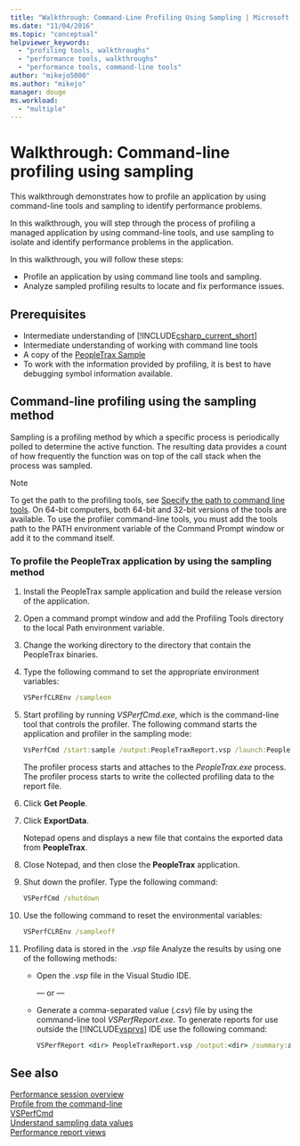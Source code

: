 ```yaml
---
title: "Walkthrough: Command-Line Profiling Using Sampling | Microsoft Docs"
ms.date: "11/04/2016"
ms.topic: "conceptual"
helpviewer_keywords: 
  - "profiling tools, walkthroughs"
  - "performance tools, walkthroughs"
  - "performance tools, command-line tools"
author: "mikejo5000"
ms.author: "mikejo"
manager: douge
ms.workload: 
  - "multiple"
---
```

# Walkthrough: Command-line profiling using sampling

This walkthrough demonstrates how to profile an application by using command-line tools and sampling to identify performance problems.

In this walkthrough, you will step through the process of profiling a managed application by using command-line tools, and use sampling to isolate and identify performance problems in the application.

In this walkthrough, you will follow these steps:

- Profile an application by using command line tools and sampling.
- Analyze sampled profiling results to locate and fix performance issues.

## Prerequisites

- Intermediate understanding of [!INCLUDE[csharp_current_short](../misc/includes/csharp_current_short_md.md)]
- Intermediate understanding of working with command line tools
- A copy of the [PeopleTrax Sample](/visualstudio/profiling/performance-explorer)
- To work with the information provided by profiling, it is best to have debugging symbol information available.

## Command-line profiling using the sampling method

Sampling is a profiling method by which a specific process is periodically polled to determine the active function. The resulting data provides a count of how frequently the function was on top of the call stack when the process was sampled.

> [!NOTE]
>  To get the path to the profiling tools, see [Specify the path to command line tools](../profiling/specifying-the-path-to-profiling-tools-command-line-tools.md). On 64-bit computers, both 64-bit and 32-bit versions of the tools are available. To use the profiler command-line tools, you must add the tools path to the PATH environment variable of the Command Prompt window or add it to the command itself.  

### To profile the PeopleTrax application by using the sampling method

1. Install the PeopleTrax sample application and build the release version of the application.

2. Open a command prompt window and add the Profiling Tools directory to the local Path environment variable.

3. Change the working directory to the directory that contain the PeopleTrax binaries.

4. Type the following command to set the appropriate environment variables:

    ```cmd
    VSPerfCLREnv /sampleon
    ```

5. Start profiling by running *VSPerfCmd.exe*, which is the command-line tool that controls the profiler. The following command starts the application and profiler in the sampling mode:

    ```cmd
    VsPerfCmd /start:sample /output:PeopleTraxReport.vsp /launch:PeopleTrax.exe
    ```

     The profiler process starts and attaches to the *PeopleTrax.exe* process. The profiler process starts to write the collected profiling data to the report file.

6. Click **Get People**.

7. Click **ExportData**.

     Notepad opens and displays a new file that contains the exported data from **PeopleTrax**.

8. Close Notepad, and then close the **PeopleTrax** application.

9. Shut down the profiler. Type the following command:

    ```cmd
    VSPerfCmd /shutdown
    ```

10. Use the following command to reset the environmental variables:

    ```cmd
    VSPerfCLREnv /sampleoff
    ```

11. Profiling data is stored in the .*vsp* file Analyze the results by using one of the following methods:

    - Open the .*vsp* file in the Visual Studio IDE.

         — or —

    - Generate a comma-separated value (.*csv*) file by using the command-line tool *VSPerfReport.exe*. To generate reports for use outside the [!INCLUDE[vsprvs](../code-quality/includes/vsprvs_md.md)] IDE use the following command:

        ```cmd
        VSPerfReport <dir> PeopleTraxReport.vsp /output:<dir> /summary:all
        ```

## See also

[Performance session overview](../profiling/performance-session-overview.md)  
[Profile from the command-line](../profiling/using-the-profiling-tools-from-the-command-line.md)  
[VSPerfCmd](../profiling/vsperfcmd.md)  
[Understand sampling data values](../profiling/understanding-sampling-data-values.md)  
[Performance report views](../profiling/performance-report-views.md)